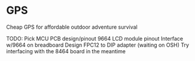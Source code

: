 # GPS
Cheap GPS for affordable outdoor adventure survival

TODO:
	Pick MCU
		PCB design/pinout
			9664 LCD module pinout
				Interface w/9664 on breadboard
					Design FPC12 to DIP adapter (waiting on OSH)
					Try interfacing with the 8464 board in the meantime

